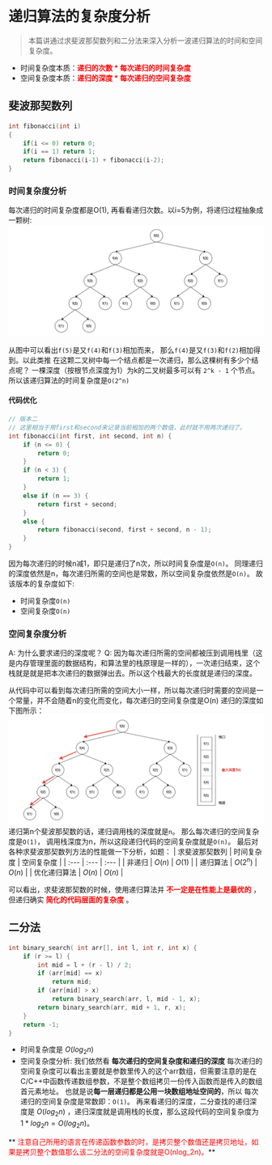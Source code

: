# 递归算法的复杂度分析

> 本篇讲通过求斐波那契数列和二分法来深入分析一波递归算法的时间和空间复杂度。

- 时间复杂度本质：**<span style="color: red">递归的次数 * 每次递归的时间复杂度</span>**
- 空间复杂度本质：**<span style="color: red">递归的深度 * 每次递归的空间复杂度</span>**

## 斐波那契数列

```c
int fibonacci(int i)
{
    if(i <= 0) return 0;
    if(i == 1) return 1;
    return fibonacci(i-1) + fibonacci(i-2);
}
```

### 时间复杂度分析

每次递归的时间复杂度都是O(1), 再看看递归次数。以i=5为例，将递归过程抽象成一颗树:
![斐波那契_时间复杂度](/images/斐波那契_时间复杂度.jpg)

从图中可以看出`f(5)`是又`f(4)`和`f(3)`相加而来， 那么`f(4)`是又`f(3)`和`f(2)`相加得到。以此类推
在这颗二叉树中每一个结点都是一次递归，那么这棵树有多少个结点呢？
一棵深度（按根节点深度为1）为k的二叉树最多可以有 `2^k - 1` 个节点。所以该递归算法的时间复杂度是`O(2^n)`

#### 代码优化
```c
// 版本二
// 这里相当于用first和second来记录当前相加的两个数值，此时就不用两次递归了。
int fibonacci(int first, int second, int n) {
    if (n <= 0) {
        return 0;
    }
    if (n < 3) {
        return 1;
    }
    else if (n == 3) {
        return first + second;
    }
    else {
        return fibonacci(second, first + second, n - 1);
    }
}
```
因为每次递归的时候n减1，即只是递归了n次，所以时间复杂度是`O(n)`。
同理递归的深度依然是n，每次递归所需的空间也是常数，所以空间复杂度依然是`O(n)`。
故该版本的复杂度如下:
- 时间复杂度`O(n)`
- 空间复杂度`O(n)`

### 空间复杂度分析

A: 为什么要求递归的深度呢？
Q: 因为每次递归所需的空间都被压到调用栈里（这是内存管理里面的数据结构，和算法里的栈原理是一样的），一次递归结束，这个栈就是就是把本次递归的数据弹出去。所以这个栈最大的长度就是递归的深度。

从代码中可以看到每次递归所需的空间大小一样，所以每次递归时需要的空间是一个常量，并不会随着n的变化而变化，每次递归的空间复杂度是O(n)
递归的深度如下图所示：
![斐波那契_空间复杂度](/images/斐波那契_空间复杂度.jpg)
递归第n个斐波那契数的话，递归调用栈的深度就是`n`。
那么每次递归的空间复杂度是`O(1)`， 调用栈深度为n，所以这段递归代码的空间复杂度就是`O(n)`。
最后对各种求斐波那契数列方法的性能做一下分析，如题：
| 求斐波那契数列 | 时间复杂度 | 空间复杂度 |
| :--- | :--- | :--- |
| 非递归 | $O(n)$ | $O(1)$ |
| 递归算法 | $O(2^n)$ | $O(n)$ |
| 优化递归算法 | $O(n)$ | $O(n)$ |

可以看出，求斐波那契数的时候，使用递归算法并 **<span style="color:red">不一定是在性能上是最优的</span>** ，但递归确实 **<span style="color:red">简化的代码层面的复杂度</span>** 。

## 二分法
```c
int binary_search( int arr[], int l, int r, int x) {
    if (r >= l) {
        int mid = l + (r - l) / 2;
        if (arr[mid] == x)
            return mid;
        if (arr[mid] > x)
            return binary_search(arr, l, mid - 1, x);
        return binary_search(arr, mid + 1, r, x);
    }
    return -1;
}
```

- 时间复杂度是 $O(log_2n)$
- 空间复杂度分析:
我们依然看 **每次递归的空间复杂度和递归的深度**
每次递归的空间复杂度可以看出主要就是参数里传入的这个arr数组，但需要注意的是在C/C++中函数传递数组参数，不是整个数组拷贝一份传入函数而是传入的数组首元素地址。
也就是说**每一层递归都是公用一块数组地址空间的**，所以 每次递归的空间复杂度是常数即：`O(1)`。
再来看递归的深度，二分查找的递归深度是 $O(log_2n)$ ，递归深度就是调用栈的长度，那么这段代码的空间复杂度为 $1 * log_2n = O(log_2n)$。

** <span style="color:red">注意自己所用的语言在传递函数参数的时，是拷贝整个数值还是拷贝地址，如果是拷贝整个数值那么该二分法的空间复杂度就是O(nlog_2n)。</span>**